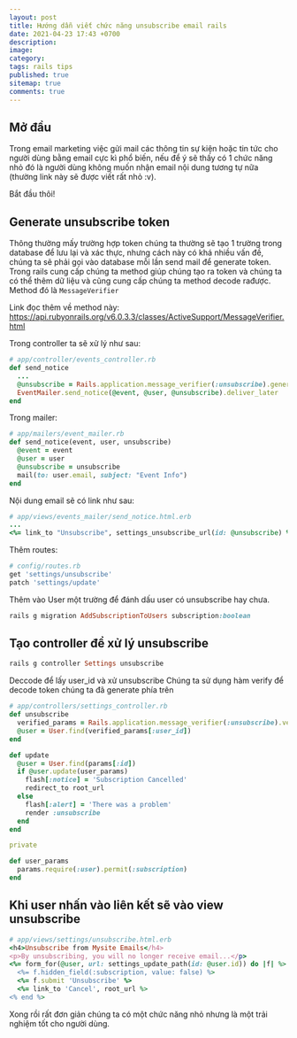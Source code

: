 ```yaml
---
layout: post
title: Hướng dẫn viết chức năng unsubscribe email rails
date: 2021-04-23 17:43 +0700
description:
image:
category:
tags: rails tips
published: true
sitemap: true
comments: true
---
```


## Mở đầu

Trong email marketing việc gửi mail các thông tin sự kiện hoặc tin tức cho người dùng bằng email cực kì phổ biến,
nếu để ý sẽ thấy có 1 chức năng nhỏ đó là người dùng không muốn nhận email nội
dung tương tự nữa (thường link này
sẽ được viết rất nhỏ :v).

Bắt đầu thôi!

## Generate unsubscribe token

Thông thường mấy trường hợp token chúng ta thường sẽ tạo 1 trường trong database để lưu lại và xác thực, nhưng
cách này có khá nhiều vấn đề, chúng ta sẽ phải gọi vào database mỗi lần send
mail để generate token. Trong rails cung cấp chúng ta method giúp chúng tạo ra
token và chúng ta có thể thêm dữ liệu và cũng cung cấp chúng ta method decode rađược. Method đó là `MessageVerifier`

Link đọc thêm về method này: https://api.rubyonrails.org/v6.0.3.3/classes/ActiveSupport/MessageVerifier.html

Trong controller ta sẽ xử lý như sau:
```ruby
# app/controller/events_controller.rb
def send_notice
  ...
  @unsubscribe = Rails.application.message_verifier(:unsubscribe).generate(user_id: @user.id)
  EventMailer.send_notice(@event, @user, @unsubscribe).deliver_later
end
```

Trong mailer:

```ruby
# app/mailers/event_mailer.rb
def send_notice(event, user, unsubscribe)
  @event = event
  @user = user
  @unsubscribe = unsubscribe
  mail(to: user.email, subject: "Event Info")
end
```
Nội dung email sẽ có link như sau:

```ruby
# app/views/events_mailer/send_notice.html.erb
...
<%= link_to "Unsubscribe", settings_unsubscribe_url(id: @unsubscribe) %>.
```


Thêm routes:

```ruby
# config/routes.rb
get 'settings/unsubscribe'
patch 'settings/update'
```

Thêm vào User một trường để đánh dấu user có unsubscribe hay chưa.

```ruby
rails g migration AddSubscriptionToUsers subscription:boolean
```

## Tạo controller để xử lý unsubscribe

```ruby
rails g controller Settings unsubscribe
```

Deccode để lấy user_id và xử unsubscribe
Chúng ta sử dụng hàm verify để decode token chúng ta đã generate phía trên

```ruby
# app/controllers/settings_controller.rb
def unsubscribe
  verified_params = Rails.application.message_verifier(:unsubscribe).verify(params[:id])
  @user = User.find(verified_params[:user_id])
end

def update
  @user = User.find(params[:id])
  if @user.update(user_params)
    flash[:notice] = 'Subscription Cancelled'
    redirect_to root_url
  else
    flash[:alert] = 'There was a problem'
    render :unsubscribe
  end
end

private

def user_params
  params.require(:user).permit(:subscription)
end
```

## Khi user nhấn vào liên kết sẽ vào view unsubscribe

```ruby
# app/views/settings/unsubscribe.html.erb
<h4>Unsubscribe from Mysite Emails</h4>
<p>By unsubscribing, you will no longer receive email...</p>
<%= form_for(@user, url: settings_update_path(id: @user.id)) do |f| %>
  <%= f.hidden_field(:subscription, value: false) %>
  <%= f.submit 'Unsubscribe' %>
  <%= link_to 'Cancel', root_url %>
<% end %>
```

Xong rồi rất đơn giản chúng ta có một chức năng nhỏ nhưng là một trải nghiệm tốt cho người dùng.

